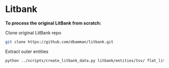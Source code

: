 # Litbank

**To process the original LitBank from scratch:**

Clone original LitBank repo

```sh
git clone https://github.com/dbamman/litbank.git
```

Extract outer entities

```sh
python ../scripts/create_litbank_data.py litbank/entities/tsv/ flat_litbank
```

